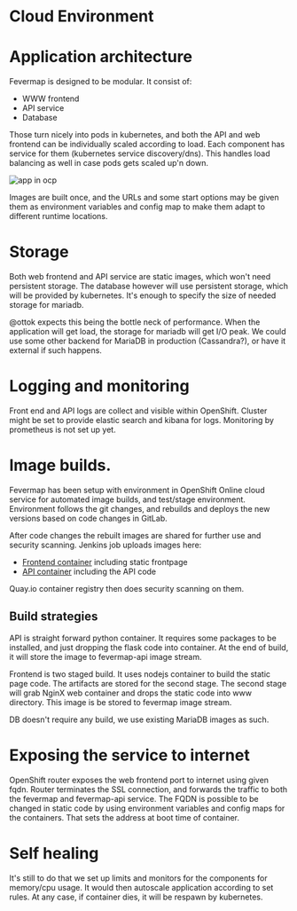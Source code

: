 Cloud Environment
=================

# Application architecture

Fevermap is designed to be modular. It consist of:

* WWW frontend
* API service
* Database

Those turn nicely into pods in kubernetes, and both the API and web frontend can
be individually scaled according to load. Each component has service for them
(kubernetes service discovery/dns). This handles load balancing as well in case
pods gets scaled up'n down.

![app in ocp](https://gitlab.com/fevermap/fevermap/-/raw/feature-ocp-staging/ocp/ocp-app.png)

Images are built once, and the URLs and some start options may be given them as
environment variables and config map to make them adapt to different runtime
locations.

# Storage

Both web frontend and API service are static images, which won't need persistent
storage. The database however will use persistent storage, which will be
provided by kubernetes. It's enough to specify the size of needed storage for
mariadb.

@ottok expects this being the bottle neck of performance. When the
application will get load, the storage for mariadb will get I/O peak. We could
use some other backend for MariaDB in production (Cassandra?), or have it
external if such happens.

# Logging and monitoring

Front end and API logs are collect and visible within OpenShift. Cluster might
be set to provide elastic search and kibana for logs. Monitoring by prometheus
is not set up yet.

# Image builds.

Fevermap has been setup with environment in OpenShift Online cloud service for
automated image builds, and test/stage environment. Environment follows the git
changes, and rebuilds and deploys the new versions based on code changes in
GitLab.

After code changes the rebuilt images are shared for further use and security
scanning. Jenkins job uploads images here:

* [Frontend container](https://quay.io/repository/fevermap/fevermap) including
  static frontpage
* [API container](https://quay.io/repository/fevermap/fevermap-api) including
  the API code

Quay.io container registry then does security scanning on them.

## Build strategies

API is straight forward python container. It requires some packages to be
installed, and just dropping the flask code into container. At the end of build,
it will store the image to fevermap-api image stream.

Frontend is two staged build. It uses nodejs container to build the static page
code. The artifacts are stored for the second stage. The second stage will grab
NginX web container and drops the static code into www directory. This image is
be stored to fevermap image stream.

DB doesn't require any build, we use existing MariaDB images as such.

# Exposing the service to internet

OpenShift router exposes the web frontend port to internet using given fqdn.
Router terminates the SSL connection, and forwards the traffic to both the
fevermap and fevermap-api service. The FQDN is possible to be changed in static
code by using environment variables and config maps for the containers. That
sets the address at boot time of container.

# Self healing

It's still to do that we set up limits and monitors for the components for
memory/cpu usage. It would then autoscale application according to set rules. At
any case, if container dies, it will be respawn by kubernetes.
